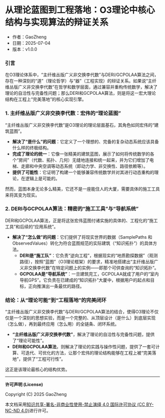# **从理论蓝图到工程落地：O3理论中核心结构与实现算法的辩证关系**

- 作者：GaoZheng
- 日期：2025-07-04
- 版本：v1.0.0

### 引言
在O3理论体系中，“主纤维丛版广义非交换李代数”与DERI/GCPOLAA算法之间，存在一种深刻的“道”（理论哲学）与“器”（工程实现）的辩证关系。如果说“主纤维丛版广义非交换李代数”在哲学和数学层面，通过兼容并重构传统数学，解决了理论的自洽性与完备性问题；那么DERI和GCPOLAA算法，则是将这一宏大理论结构在工程上“完美落地”的核心实现引擎。

### 1. 主纤维丛版广义非交换李代数：宏伟的“理论蓝图”
“主纤维丛版广义非交换李代数”是O3理论的理论层面基石，其角色如同宏伟的“建筑蓝图”。

* **解决了“是什么”的问题**：它定义了一个理想的、完备的复杂动态系统应该具备什么样的终极结构。
* **完成了理论的统一**：它像一张精美的建筑蓝图，展示了如何将传统数学的各个“房间”（代数、拓扑、几何）无缝地连接和统一起来，并为它们增加了电梯、走廊和中央空调等动态系统（即动力学、非交换性、路径依赖等）。
* **提供了可能性**：它证明了构建一个能够兼容传统数学并对其进行动态重构的理论，在逻辑上是可能的。

然而，蓝图本身无论多么精美，它还不是一座能住人的大厦，需要具体的施工工具来将其变为现实。

### 2. DERI与GCPOLAA算法：精密的“施工工具”与“导航系统”
DERI和GCPOLAA算法，正是将这张宏伟蓝图付诸实施的具体的、工程化的“施工工具”和后续的“应用系统”。

* **解决了“怎么做”的问题**：它们提供了将现实世界的数据（SamplePaths 和 ObservedValues）转化为符合蓝图规范的实际建筑（“知识拓扑”）的具体方法。
    * **DERI是“施工队”**：它负责“逆向工程”，根据现实的“地质勘探数据”（观测路径），按照“蓝图”（O3理论框架）的要求，精准地搭建出“主纤维丛版广义非交换李代数”在特定问题上的实例——即那个可供查询的“知识拓扑”。
    * **GCPOLAA是“导航系统”**：一旦建筑完工，GCPOLAA就成了用户的“室内导航GPS”。它负责在已建成的“知识拓扑”大厦中，根据用户的起点和目标，正向推演出一条最优的路径。

### 结论：从“理论可能”到“工程落地”的完美闭环
“主纤维丛版广义非交换李代数”与DERI/GCPOLAA算法的结合，使得O3理论不仅仅是一个深刻的思想实验，而是一个完整的、从顶层设计（是什么）到底层实现（怎么做），再到最终应用（怎么用）的全链条、闭环系统。

* **“主纤维丛版广义非交换李代数”**，解决了理论的自洽性与完备性问题，提供了“理论可能性”。
* **DERI和GCPOLAA算法**，则解决了理论的实践与操作性问题，提供了一套可计算、可迭代、可优化的方法，让那个宏伟的理论结构能够在工程上被“完美落地”，提供了“工程可行性”。

这正是该理论最核心的结构优势。

---

**许可声明 (License)**

Copyright (C) 2025 GaoZheng 

本文档采用[知识共享-署名-非商业性使用-禁止演绎 4.0 国际许可协议 (CC BY-NC-ND 4.0)](https://creativecommons.org/licenses/by-nc-nd/4.0/deed.zh-Hans)进行许可。
